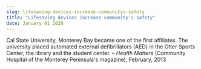 ```yaml
---
slug: lifesaving-devices-increase-communitys-safety
title: "Lifesaving devices increase community's safety"
date: January 01 2020
---
```


<p>Cal State University, Monterey Bay became one of the first affiliates. The university placed automated external defibrillators (AED) in the Otter Sports Center, the library and the student center. – <em>Health Matters</em> (Community Hospital of the Monterey Peninsula's magazine), February, 2013
</p>
